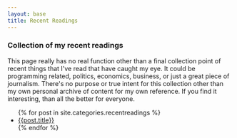 ```yaml
---
layout: base
title: Recent Readings
---
```

<h3>Collection of my recent readings</h3>

<p>This page really has no real function other than a final collection point of recent things that I've read that have caught my eye. It could be programming related, politics, economics, business, or just a great piece of journalism. There's no purpose or true intent for this collection other than my own personal archive of content for my own reference. If you find it interesting, than all the better for everyone.</p>

<p>
<ul>
	{% for post in site.categories.recentreadings %}
	    <li><a href="{{post.url}}">{{post.title}}</a></li>
	{% endfor %}
</ul>
</p>